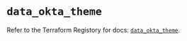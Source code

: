 # `data_okta_theme`

Refer to the Terraform Registory for docs: [`data_okta_theme`](https://registry.terraform.io/providers/okta/okta/4.4.2/docs/data-sources/theme).
